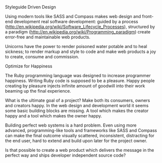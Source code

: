 Styleguide Driven Design

Using modern tools like SASS and Compass makes web design and front-end development real software development: guided by a process (http://en.wikipedia.org/wiki/Software_Lifecycle_Processes), structured by a paradigm (http://en.wikipedia.org/wiki/Programming_paradigm) create error-free and maintainable web products.

Unicorns have the power to render poisoned water potable and to heal sickness; to render markup and style to code and make web products a joy to create, consume and commission.

Optimize for Happiness

The Ruby programming language was designed to increase programmer happiness. Writing Ruby code is supposed to be a pleasure. Happy people creating by pleasure injects infinite amount of goodwill into their work beaming up the final experience.

What is the ultimate goal of a project? Make both its consumers, owners and creators happy. In the web design and development world it seems some basic building blocks are missing. A tool which makes the creator happy and a tool which makes the owner happy.

Building perfect web systems is a hard problem. Even using more advanced, programming-like tools and frameworks like SASS  and Compass can make the final outcome visually scattered, inconsistent, distracting for the end user, hard to extend and build upon later for the project owner.

Is that possible to create a web product which delivers the message in the perfect way and ships developer independent source code?